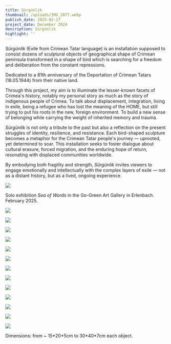 ```yaml
---
title: Sürgünlik
thumbnail: /uploads/IMG_2077.webp
publish_date: 2025-02-27
project_date: December 2024
description: Sürgünlik
highlight: ''
---
```

_Sürgünlik_ (Exile from Crimean Tatar language) is an installation supposed to consist dozens of sculptural objects of geographical shape of Crimean peninsula transformed in a shape of bird which is searching for a freedom and deliberation from the constant repressions.

Dedicated to a 81th anniversary of the Deportation of Crimean Tatars (18.05.1944) from their native land.

Through this project, my aim is to illuminate the lesser-known facets of Crimea's history, notably my personal story as much as the story of indigenous people of Crimea. To talk about displacement, integration, living in exile, being a refugee who has lost the meaning of the HOME, but still trying to put his roots in the new, foreign environment. To build a new sense of belonging while carrying the weight of inherited memory and trauma.

_Sürgünlik_ is not only a tribute to the past but also a reflection on the present struggles of identity, resilience, and resistance. Each bird-shaped sculpture becomes a metaphor for the Crimean Tatar people's journey — uprooted, yet determined to soar. This installation seeks to foster dialogue about cultural erasure, forced migration, and the enduring hope of return, resonating with displaced communities worldwide.

By embodying both fragility and strength, _Sürgünlik_ invites viewers to engage emotionally and intellectually with the complex layers of exile — not as a distant history, but as a lived, ongoing experience.

![](/uploads/IMG_08935.webp)

Solo exhibition _Sea of Words_ in the Go-Green Art Gallery in Erlenbach. February 2025.

![](/uploads/IMG_2079.webp)

![](/uploads/IMG_2078.webp)

![](/uploads/SurgunlikObjects.webp)

![](/uploads/IMG_2123.webp)

![](/uploads/IMG_2119.webp)

![](/uploads/IMG_2077-1.webp)

![](/uploads/IMG_2102.webp)

![](/uploads/IMG_0909.webp)

![](/uploads/IMG_0907.webp)

![](/uploads/IMG_0905.webp)

![](/uploads/IMG_0903.webp)

![](/uploads/IMG_0901.webp)

![](/uploads/IMG_0902.webp)

Dimensions: from \~ 15\*20\*5cm to 30\*40\*7cm each object.
